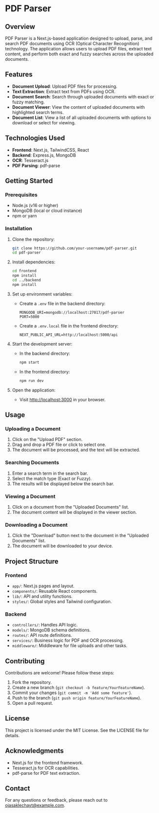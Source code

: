 # PDF Parser

## Overview
PDF Parser is a Next.js-based application designed to upload, parse, and search PDF documents using OCR (Optical Character Recognition) technology. The application allows users to upload PDF files, extract text content, and perform both exact and fuzzy searches across the uploaded documents.

## Features
- **Document Upload**: Upload PDF files for processing.
- **Text Extraction**: Extract text from PDFs using OCR.
- **Document Search**: Search through uploaded documents with exact or fuzzy matching.
- **Document Viewer**: View the content of uploaded documents with highlighted search terms.
- **Document List**: View a list of all uploaded documents with options to download or select for viewing.

## Technologies Used
- **Frontend**: Next.js, TailwindCSS, React
- **Backend**: Express.js, MongoDB
- **OCR**: Tesseract.js
- **PDF Parsing**: pdf-parse

## Getting Started

### Prerequisites
- Node.js (v16 or higher)
- MongoDB (local or cloud instance)
- npm or yarn

### Installation

1. Clone the repository:

    ```bash
    git clone https://github.com/your-username/pdf-parser.git
    cd pdf-parser
    ```

2. Install dependencies:

    ```bash
    cd frontend
    npm install
    cd ../backend
    npm install
    ```

3. Set up environment variables:
   - Create a `.env` file in the backend directory:

     ```env
     MONGODB_URI=mongodb://localhost:27017/pdf-parser
     PORT=5000
     ```

   - Create a `.env.local` file in the frontend directory:

     ```env
     NEXT_PUBLIC_API_URL=http://localhost:5000/api
     ```

4. Start the development server:

    - In the backend directory:

      ```bash
      npm start
      ```

    - In the frontend directory:

      ```bash
      npm run dev
      ```

5. Open the application:
   - Visit [http://localhost:3000](http://localhost:3000) in your browser.

## Usage

### Uploading a Document
1. Click on the "Upload PDF" section.
2. Drag and drop a PDF file or click to select one.
3. The document will be processed, and the text will be extracted.

### Searching Documents
1. Enter a search term in the search bar.
2. Select the match type (Exact or Fuzzy).
3. The results will be displayed below the search bar.

### Viewing a Document
1. Click on a document from the "Uploaded Documents" list.
2. The document content will be displayed in the viewer section.

### Downloading a Document
1. Click the "Download" button next to the document in the "Uploaded Documents" list.
2. The document will be downloaded to your device.

## Project Structure

### Frontend
- `app/`: Next.js pages and layout.
- `components/`: Reusable React components.
- `lib/`: API and utility functions.
- `styles/`: Global styles and Tailwind configuration.

### Backend
- `controllers/`: Handles API logic.
- `models/`: MongoDB schema definitions.
- `routes/`: API route definitions.
- `services/`: Business logic for PDF and OCR processing.
- `middleware/`: Middleware for file uploads and other tasks.

## Contributing
Contributions are welcome! Please follow these steps:

1. Fork the repository.
2. Create a new branch (`git checkout -b feature/YourFeatureName`).
3. Commit your changes (`git commit -m 'Add some feature'`).
4. Push to the branch (`git push origin feature/YourFeatureName`).
5. Open a pull request.

## License
This project is licensed under the MIT License. See the LICENSE file for details.

## Acknowledgments
- Next.js for the frontend framework.
- Tesseract.js for OCR capabilities.
- pdf-parse for PDF text extraction.

## Contact
For any questions or feedback, please reach out to ojasaklechayt@example.com.
